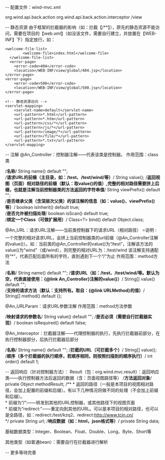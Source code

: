 -- 配置文件：wind-mvc.xml
<?xml version="1.0" encoding="UTF-8" ?>
<wind-mvc url="http://www.tcin.cn">
	<!-- 扫描器（指定目录，扫描改下所有深层次的文件） -->
	<scan>
		<!-- 控制器（包目录。如：org.wind.mvc.action） -->
		<controller>org.wind.api.back.action</controller>
		<!-- 拦截器（包目录。如：org.wind.mvc.interceptor） -->
		<interceptor>org.wind.api.back.action.interceptor</interceptor>
	</scan>
	<!-- 资源 -->
	<resource>
		<!-- 视图（完整的视图路径会拼上前缀+后缀，如prefix为【/view】、suffix为【.html】，某控制器方法返回值为【user/index】，则完整路径为：/view/user/index.html） -->
		<!-- 另外，如果有【redirect:】和【forward:】开头的返回路径，则该配置不做处理， -->
		<view>
			<!-- 路径前缀 -->
			<prefix>/view</prefix>
			<!-- 路径后缀（若方法返回的路径有【.xxx】等的后缀，则不会加入该后缀） -->
			<suffix></suffix>
		</view>
	</resource>
	
</wind-mvc>

-- 静态资源
  由于框架的拦截器的影响（如：拦截【/**】），原先的静态资源不能访问，需要在项目的【web.xml】（如没该文件，需要自行建立，并放置在【WEB-INF】下）指定放行，如：
  <?xml version="1.0" encoding="UTF-8"?>
  <web-app xmlns:xsi="http://www.w3.org/2001/XMLSchema-instance" 
 				 xmlns="http://java.sun.com/xml/ns/javaee" 
				 xsi:schemaLocation="http://java.sun.com/xml/ns/javaee http://java.sun.com/xml/ns/javaee/web-app_3_0.xsd" 
				 version="3.0" metadata-complete="false">

  	<welcome-file-list>
    		<welcome-file>index.html</welcome-file>
      </welcome-file-list>
      <error-page>
  		<error-code>404</error-code>
  		<location>/WEB-INF/view/global/404.jsp</location>
  	</error-page>
  	<error-page>
      	<error-code>500</error-code>
      	<location>/WEB-INF/view/global/500.jsp</location>
   	</error-page>
    
    <!-- 静态资源访问 -->
  	<servlet-mapping>    
  	    <servlet-name>default</servlet-name>
  	    <url-pattern>*.html</url-pattern>
  	    <url-pattern>*.htm</url-pattern> 
  	    <url-pattern>/css/*</url-pattern>
  	    <url-pattern>/js/*</url-pattern>
  	    <url-pattern>/image/*</url-pattern>
  	    <url-pattern>/file/*</url-pattern>
  	    <url-pattern>*.txt</url-pattern>
  	</servlet-mapping>
  </web-app>


-- 注解
@An_Controller：控制器注解——代表该类是控制器。
  作用范围：class类
  
  /**名称**/
	String name() default "";	
  /**请求URL的前缀（主目录，如：/test、/test/wind/等）**/
	String value();
  /**返回视图（页面）相对路径的前缀（默认：取value()的值）,完整的相对路径需要拼上后缀，也就是注解当前控制器类的方法返回的字符串值**/
	String viewPrefix() default "";		
  /**是否继承父类（含深层次父类）的该注解的信息（如：value()、viewPrefix()等）**/
	boolean isInherit() default true;	
  /**是否允许被扫描处理**/
	boolean isScan() default true;	
  /**绑定一个Class（可做扩展用）**/
	Class<?> bind() default Object.class;

@An_URL：请求URL注解——当前类控制器下的请求URL（相对路径）
  ⭐说明 : 一个完整的相对请求URL，会拼上当前控制器类的url前缀（@An_Controller注解的value()）。如：当前类的@An_Controller的value()为“/test”，注解该方法的value()为"wind"（或/wind），则完整的相对URL为：/test/wind
   				该注解支持通配符“*”，代表匹配后面所有的字符，直到遇到下一个“/”为止
  作用范围：method方法

       
  /**名称**/
	String name() default "";
	/**请求URL（如：/test、/test/wind/等。默认为空，代表直接使用：{@link An_Controller}注解的value()）**/
	String[] value() default "";		
	/**支持的请求方法（默认：支持所有。取自：{@link URLMethod}的值）**/
	String[] method() default {};

@An_URLParam：请求URL参数注解
  作用范围：method方法参数

  /**映射请求的参数名**/
	String value() default "";
	/**是否必须（需要自行拦截器实现）**/
	boolean isRequired() default false;

@An_Interceptor：拦截器注解——代理控制器的执行，先执行拦截器前部分，在执行控制器部分，后执行拦截器后部分

  /**名称**/
	String name() default "";
	/**拦截的URL（可拦截多个）**/
	String[] value();		
	/**顺序（多个拦截器的执行顺序，若顺序相同，则按照扫描到的顺序执行）**/
	int order() default 1;		

-- 返回响应（针对控制器方法）：
Result（包：org.wind.mvc.result）：返回响应类——执行控制器方法后返回的数据（含：页面视图路径等）
  /**方法返回对象**/
  private Object methodResult;
	/**
	 * 返回的路径（一般是本项目的视图相对路径，会加上配置的前缀和后缀）。有以下几种情况将做不同的处理（不会加上前缀和后缀）。<br/>
	 * 前缀为“/”:——转发到其他的URL控制器，或其他路径下的视图页面<br/>
	 * 前缀为“redirect:”——重定向到其他的URL。可以是本项目的相对路径，也可以是全路径，如：redirect:/test/kzq2、redirect:http://www.tcin.cn/<br/>
	 */
	private String url;
  /**响应数据（如：html，json格式等）**/
	private String data;		

基础数据类型：Integer、Boolean、Float、Double、Long、Byte、Short等

其他类型（如普通bean）：需要自行在拦截器进行解析

-- 更多等待完善

 
